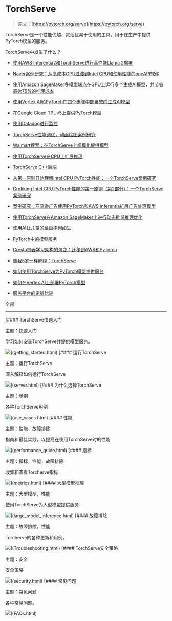 # TorchServe

> 原文：[https://pytorch.org/serve](https://pytorch.org/serve)

TorchServe是一个性能优越、灵活且易于使用的工具，用于在生产中提供PyTorch模型的服务。

TorchServe中发生了什么？

+   [使用AWS Inferentia2和TorchServe进行高性能Llama 2部署](https://pytorch.org/blog/high-performance-llama/)

+   [Naver案例研究：从高成本GPU过渡到Intel CPU和使用性能的oneAPI软件](https://pytorch.org/blog/ml-model-server-resource-saving/)

+   [使用Amazon SageMaker多模型端点在GPU上运行多个生成AI模型，并节省高达75%的推理成本](https://aws.amazon.com/blogs/machine-learning/run-multiple-generative-ai-models-on-gpu-using-amazon-sagemaker-multi-model-endpoints-with-torchserve-and-save-up-to-75-in-inference-costs/)

+   [使用Vertex AI和PyTorch在四个步骤中部署您的生成AI模型](https://cloud.google.com/blog/products/ai-machine-learning/get-your-genai-model-going-in-four-easy-steps)

+   [在Google Cloud TPUv5上提供PyTorch模型](https://cloud.google.com/tpu/docs/v5e-inference#pytorch-model-inference-and-serving)

+   [使用Datadog进行监控](https://www.datadoghq.com/blog/ai-integrations/#model-serving-and-deployment-vertex-ai-amazon-sagemaker-torchserve)

+   [TorchServe性能调优，动画绘图案例研究](https://pytorch.org/blog/torchserve-performance-tuning/)

+   [Walmart搜索：在TorchServe上规模化提供模型](https://medium.com/walmartglobaltech/search-model-serving-using-pytorch-and-torchserve-6caf9d1c5f4d)

+   [使用TorchServe在CPU上扩展推理](https://www.youtube.com/watch?v=066_Jd6cwZg)

+   [TorchServe C++后端](https://www.youtube.com/watch?v=OSmGGDpaesc)

+   [从第一原则开始理解Intel CPU PyTorch性能：一个TorchServe案例研究](https://pytorch.org/tutorials/intermediate/torchserve_with_ipex.html)

+   [Grokking Intel CPU PyTorch性能的第一原则（第2部分）：一个TorchServe案例研究](https://pytorch.org/tutorials/intermediate/torchserve_with_ipex_2.html)

+   [案例研究：亚马逊广告使用PyTorch和AWS Inferentia扩展广告处理模型](https://pytorch.org/blog/amazon-ads-case-study/)

+   [使用TorchServe在Amazon SageMaker上进行动态批量推理优化](https://aws.amazon.com/blogs/machine-learning/optimize-your-inference-jobs-using-dynamic-batch-inference-with-torchserve-on-amazon-sagemaker/)

+   [使用AI让儿童的绘画栩栩如生](https://ai.facebook.com/blog/using-ai-to-bring-childrens-drawings-to-life/)

+   [PyTorch中的模型服务](https://www.youtube.com/watch?v=2A17ZtycsPw)

+   [Cresta机器学习架构的演变：迁移到AWS和PyTorch](https://aws.amazon.com/blogs/machine-learning/evolution-of-crestas-machine-learning-architecture-migration-to-aws-and-pytorch/)

+   [像我5岁一样解释：TorchServe](https://www.youtube.com/watch?v=NEdZbkfHQCk)

+   [如何使用TorchServe为PyTorch模型提供服务](https://www.youtube.com/watch?v=XlO7iQMV3Ik)

+   [如何在Vertex AI上部署PyTorch模型](https://cloud.google.com/blog/topics/developers-practitioners/pytorch-google-cloud-how-deploy-pytorch-models-vertex-ai)

+   [服务平台的定量比较](https://biano-ai.github.io/research/2021/08/16/quantitative-comparison-of-serving-platforms-for-neural-networks.html)

全部

* * *

[#### TorchServe快速入门

主题：快速入门

学习如何安装TorchServe并提供模型服务。

![](../Images/2e44a4dab4c1bd5cde13eaa681343e78.png)](getting_started.html) [#### 运行TorchServe

主题：运行TorchServe

深入解释如何运行TorchServe

![](../Images/661e92286b91a04a664aa0dd434223f4.png)](server.html) [#### 为什么选择TorchServe

主题：示例

各种TorchServe用例

![](../Images/0507eb3112fdbfd24e3e2ba13aa3e3fa.png)](use_cases.html) [#### 性能

主题：性能，故障排除

指南和最佳实践，以提高在使用TorchServe时的性能

![](../Images/a115bf3860d7637d64025cdabc4de95b.png)](performance_guide.html) [#### 指标

主题：指标，性能，故障排除

收集和查看Torcherve指标

![](../Images/eab661f8c4941205ffdc566aced9bccf.png)](metrics.html) [#### 大型模型推理

主题：大型模型，性能

使用TorchServe为大型模型提供服务

![](../Images/f6afe69d86ffcf863cd832ed3698732f.png)](large_model_inference.html) [#### 故障排除

主题：故障排除，性能

Torcherve的各种更新和用例。

![](../Images/d23903f23b5705cc9f1d9bdca6ce6bbb.png)](Troubleshooting.html) [#### TorchServe安全策略

主题：安全

安全策略

![](../Images/2e44a4dab4c1bd5cde13eaa681343e78.png)](security.html) [#### 常见问题

主题：常见问题

各种常见问题。

![](../Images/7ccfac0b40fe2fac42582244489f0da4.png)](FAQs.html)
